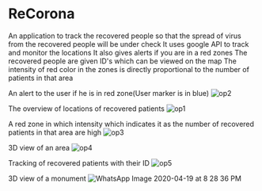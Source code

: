 # ReCorona

An application to track the recovered people so that the spread of virus from the recovered people will be under check
It uses google API to track and monitor the locations
It also gives alerts if you are in a red zones
The recovered people are given ID's which can be viewed on the map
The intensity of red color in the zones is directly proportional to the number of patients in that area


An alert to the user if he is in red zone(User marker is in blue)
![op2](https://user-images.githubusercontent.com/45101690/79693798-7055f280-828a-11ea-8b26-82027704d554.jpeg)

The overview of locations of recovered patients
![op1](https://user-images.githubusercontent.com/45101690/79693800-7055f280-828a-11ea-9978-b4697c198a0e.jpeg)

A red zone in which intensity which indicates it as the number of recovered patients in that area are high
![op3](https://user-images.githubusercontent.com/45101690/79693793-6d5b0200-828a-11ea-8a21-834de4b68c15.jpeg)

3D view of an area
![op4](https://user-images.githubusercontent.com/45101690/79693796-6f24c580-828a-11ea-9bff-c2ce42794139.jpg)

Tracking of recovered patients with their ID
![op5](https://user-images.githubusercontent.com/45101690/79693797-6fbd5c00-828a-11ea-9ebb-f3e62b5959dd.jpeg)

3D view of a monument
![WhatsApp Image 2020-04-19 at 8 28 36 PM](https://user-images.githubusercontent.com/45101690/79693959-35a08a00-828b-11ea-9aee-099b7837db1a.jpeg)

